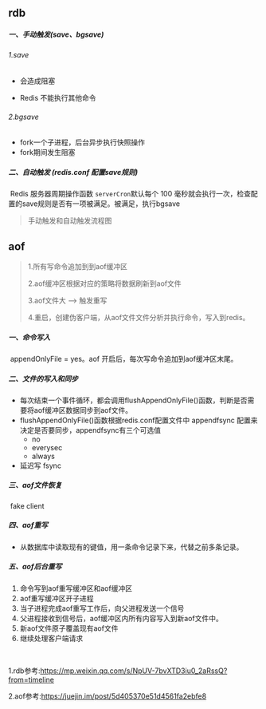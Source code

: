 
## rdb

##### **一、手动触发(save、bgsave)**

###### 1.save

- 会造成阻塞

- Redis 不能执行其他命令

###### 2.bgsave

- fork一个子进程，后台异步执行快照操作
- fork期间发生阻塞

##### 二、自动触发 (redis.conf 配置save规则)

​		Redis 服务器周期操作函数 `serverCron`默认每个 100 毫秒就会执行一次，检查配置的save规则是否有一项被满足。被满足，执行bgsave

> 手动触发和自动触发流程图




## aof




> 1.所有写命令追加到到aof缓冲区
>
> 2.aof缓冲区根据对应的策略将数据刷新到aof文件
>
> 3.aof文件大 --> 触发重写
>
> 4.重启，创建伪客户端，从aof文件文件分析并执行命令，写入到redis。



##### 一、命令写入

​		appendOnlyFile = yes。aof 开启后，每次写命令追加到aof缓冲区末尾。

##### 二、文件的写入和同步

- 每次结束一个事件循环，都会调用flushAppendOnlyFile()函数，判断是否需要将aof缓冲区数据同步到aof文件。
- flushAppendOnlyFile()函数根据redis.conf配置文件中 appendfsync 配置来决定是否要同步，appendfsync有三个可选值
  - no
  - everysec
  - always
- 延迟写 fsync

##### 三、aof文件恢复

​		fake client 

##### 四、aof重写

- 从数据库中读取现有的键值，用一条命令记录下来，代替之前多条记录。

##### 五、aof后台重写

1. 命令写到aof重写缓冲区和aof缓冲区
2. aof重写缓冲区开子进程
3. 当子进程完成aof重写工作后，向父进程发送一个信号
4. 父进程接收到信号后，aof缓冲区内所有内容写入到新aof文件中。
5. 新aof文件原子覆盖现有aof文件
6. 继续处理客户端请求



​		 























1.rdb参考:https://mp.weixin.qq.com/s/NpUV-7bvXTD3iu0_2aRssQ?from=timeline

2.aof参考:https://juejin.im/post/5d405370e51d4561fa2ebfe8

